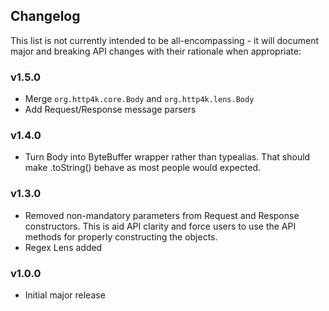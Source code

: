 ## Changelog

This list is not currently intended to be all-encompassing - it will document major and breaking API changes with their rationale when appropriate:

### v1.5.0
- Merge `org.http4k.core.Body` and `org.http4k.lens.Body`
- Add Request/Response message parsers

### v1.4.0
- Turn Body into ByteBuffer wrapper rather than typealias. That should make .toString() behave as most people would expected.

### v1.3.0
- Removed non-mandatory parameters from Request and Response constructors. This is aid API clarity 
and force users to use the API methods for properly constructing the objects.
- Regex Lens added

### v1.0.0
- Initial major release